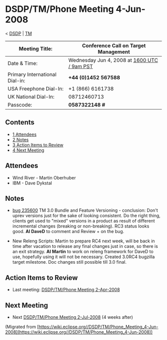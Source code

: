 

DSDP/TM/Phone Meeting 4-Jun-2008
================================

< [DSDP](https://wiki.eclipse.org/DSDP "DSDP")‎ | [TM](./TM "DSDP/TM")

| Meeting Title: | **Conference Call on Target Management** |
| --- | --- |
| Date & Time: | Wednesday Jun 4, 2008 at [1600 UTC / 9am PST](http://www.timeanddate.com/worldclock/fixedtime.html?month=6&day=4&year=2008&hour=16&min=00&sec=0&p1=0) |
| Primary International Dial-in: | **+44 (0)1452 567588** |
| USA Freephone Dial-In: | +1 (866) 6161738 |
| UK National Dial-In: | 08712460713 |
| Passcode: | **0587322148 #** |

Contents
--------

*   [1 Attendees](#Attendees)
*   [2 Notes](#Notes)
*   [3 Action Items to Review](#Action-Items-to-Review)
*   [4 Next Meeting](#Next-Meeting)

Attendees
---------

*   Wind River - Martin Oberhuber
*   IBM - Dave Dykstal

Notes
-----

*   [bug 235600](https://bugs.eclipse.org/bugs/show_bug.cgi?id=235600) TM 3.0 Bundle and Feature Versioning - conclusion: Don't uprev versions just for the sake of looking consistent. Do the right thing, clients get used to "mixed" versions in a product as result of different incremental changes (breaking or non-breaking). RC3 status looks good. **AI DaveD** to comment and Review + on the bug.

*   New Releng Scripts: Martin to prepare RC4 next week, will be back in time after vacation to release any final changes just in case, so there is an exit strategy. **AI Martin** to work on releng framework for DaveD to use, hopefully using it will not be necessary. Created 3.0RC4 bugzilla target milestone. Doc changes still possible till 3.0 final.

Action Items to Review
----------------------

*   Last meeting: [DSDP/TM/Phone Meeting 2-Apr-2008](./Phone_Meeting_2-Apr-2008 "DSDP/TM/Phone Meeting 2-Apr-2008")

Next Meeting
------------

*   Next [DSDP/TM/Phone Meeting 2-Jul-2008](./Phone_Meeting_2-Jul-2008 "DSDP/TM/Phone Meeting 2-Jul-2008") (4 weeks after)


(Migrated from [https://wiki.eclipse.org//DSDP/TM/Phone_Meeting_4-Jun-2008](https://wiki.eclipse.org//DSDP/TM/Phone_Meeting_4-Jun-2008))